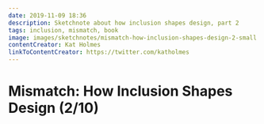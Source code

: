 ```yaml
---
date: 2019-11-09 18:36
description: Sketchnote about how inclusion shapes design, part 2
tags: inclusion, mismatch, book
image: images/sketchnotes/mismatch-how-inclusion-shapes-design-2-small.jpg
contentCreator: Kat Holmes
linkToContentCreator: https://twitter.com/katholmes
---
```


# Mismatch: How Inclusion Shapes Design (2/10)
